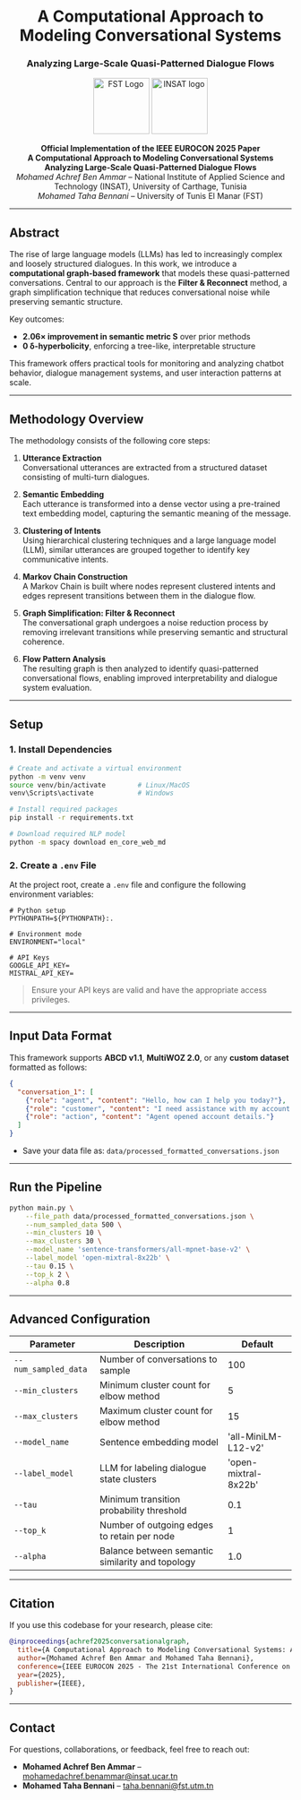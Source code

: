 <h1 align="center">A Computational Approach to Modeling Conversational Systems</h1>
<h3 align="center">Analyzing Large-Scale Quasi-Patterned Dialogue Flows</h3>

<p align="center">
  <img src="https://utm.rnu.tn/utm/images/utm-og-img.png" alt="FST Logo" width="100"/>
  <img src="https://insat.rnu.tn/assets/images/logo_c.png" alt="INSAT logo" width="100">
</p>

<p align="center">
  <strong>Official Implementation of the IEEE EUROCON 2025 Paper <br>A Computational Approach to Modeling Conversational Systems</h1>
Analyzing Large-Scale Quasi-Patterned Dialogue Flows</strong><br>
  <em>Mohamed Achref Ben Ammar</em> – National Institute of Applied Science and Technology (INSAT), University of Carthage, Tunisia<br>
  <em>Mohamed Taha Bennani</em> – University of Tunis El Manar (FST)
</p>

---

## Abstract

The rise of large language models (LLMs) has led to increasingly complex and loosely structured dialogues. In this work, we introduce a **computational graph-based framework** that models these quasi-patterned conversations. Central to our approach is the **Filter & Reconnect** method, a graph simplification technique that reduces conversational noise while preserving semantic structure.

Key outcomes:
- **2.06× improvement in semantic metric S** over prior methods
- **0 δ-hyperbolicity**, enforcing a tree-like, interpretable structure

This framework offers practical tools for monitoring and analyzing chatbot behavior, dialogue management systems, and user interaction patterns at scale.

---

## Methodology Overview

The methodology consists of the following core steps:

1. **Utterance Extraction**  
   Conversational utterances are extracted from a structured dataset consisting of multi-turn dialogues.

2. **Semantic Embedding**  
   Each utterance is transformed into a dense vector using a pre-trained text embedding model, capturing the semantic meaning of the message.

3. **Clustering of Intents**  
   Using hierarchical clustering techniques and a large language model (LLM), similar utterances are grouped together to identify key communicative intents.

4. **Markov Chain Construction**  
   A Markov Chain is built where nodes represent clustered intents and edges represent transitions between them in the dialogue flow.

5. **Graph Simplification: Filter & Reconnect**  
   The conversational graph undergoes a noise reduction process by removing irrelevant transitions while preserving semantic and structural coherence.

6. **Flow Pattern Analysis**  
   The resulting graph is then analyzed to identify quasi-patterned conversational flows, enabling improved interpretability and dialogue system evaluation.

---

## Setup

### 1. Install Dependencies

```bash
# Create and activate a virtual environment
python -m venv venv
source venv/bin/activate        # Linux/MacOS
venv\Scripts\activate           # Windows

# Install required packages
pip install -r requirements.txt

# Download required NLP model
python -m spacy download en_core_web_md
```

### 2. Create a `.env` File

At the project root, create a `.env` file and configure the following environment variables:

```dotenv
# Python setup
PYTHONPATH=${PYTHONPATH}:.

# Environment mode
ENVIRONMENT="local"

# API Keys
GOOGLE_API_KEY=
MISTRAL_API_KEY=
```

> Ensure your API keys are valid and have the appropriate access privileges.

---

## Input Data Format

This framework supports **ABCD v1.1**, **MultiWOZ 2.0**, or any **custom dataset** formatted as follows:

```json
{
  "conversation_1": [
    {"role": "agent", "content": "Hello, how can I help you today?"},
    {"role": "customer", "content": "I need assistance with my account."},
    {"role": "action", "content": "Agent opened account details."}
  ]
}
```

- Save your data file as: `data/processed_formatted_conversations.json`

---

## Run the Pipeline

```bash
python main.py \
    --file_path data/processed_formatted_conversations.json \
    --num_sampled_data 500 \
    --min_clusters 10 \
    --max_clusters 30 \
    --model_name 'sentence-transformers/all-mpnet-base-v2' \
    --label_model 'open-mixtral-8x22b' \
    --tau 0.15 \
    --top_k 2 \
    --alpha 0.8
```

---

## Advanced Configuration

| Parameter            | Description                                      | Default                         |
|----------------------|--------------------------------------------------|---------------------------------|
| `--num_sampled_data` | Number of conversations to sample                | 100                             |
| `--min_clusters`     | Minimum cluster count for elbow method           | 5                               |
| `--max_clusters`     | Maximum cluster count for elbow method           | 15                              |
| `--model_name`       | Sentence embedding model                         | 'all-MiniLM-L12-v2'             |
| `--label_model`      | LLM for labeling dialogue state clusters         | 'open-mixtral-8x22b'            |
| `--tau`              | Minimum transition probability threshold         | 0.1                             |
| `--top_k`            | Number of outgoing edges to retain per node      | 1                               |
| `--alpha`            | Balance between semantic similarity and topology | 1.0                             |

---

## Citation

If you use this codebase for your research, please cite:

```bibtex
@inproceedings{achref2025conversationalgraph,
  title={A Computational Approach to Modeling Conversational Systems: Analyzing Large-Scale Quasi-Patterned Dialogue Flows},
  author={Mohamed Achref Ben Ammar and Mohamed Taha Bennani},
  conference={IEEE EUROCON 2025 - The 21st International Conference on Smart Technologies},
  year={2025},
  publisher={IEEE},
}
```

---

## Contact

For questions, collaborations, or feedback, feel free to reach out:

- **Mohamed Achref Ben Ammar** – [mohamedachref.benammar@insat.ucar.tn](mailto:mohamedachref.benammar@insat.ucar.tn)  
- **Mohamed Taha Bennani** – [taha.bennani@fst.utm.tn](mailto:taha.bennani@fst.utm.tn)
